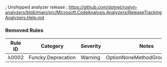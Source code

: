 ; Unshipped analyzer release
; https://github.com/dotnet/roslyn-analyzers/blob/main/src/Microsoft.CodeAnalysis.Analyzers/ReleaseTrackingAnalyzers.Help.md

### Removed Rules
Rule ID | Category | Severity | Notes
--------|----------|----------|-------
λ0002 | Funcky.Deprecation | Warning | OptionNoneMethodGroupAnalyzer
